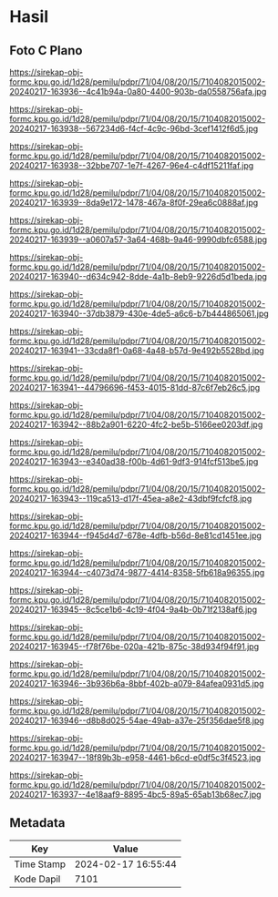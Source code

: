# Hasil

## Foto C Plano

https://sirekap-obj-formc.kpu.go.id/1d28/pemilu/pdpr/71/04/08/20/15/7104082015002-20240217-163936--4c41b94a-0a80-4400-903b-da0558756afa.jpg

https://sirekap-obj-formc.kpu.go.id/1d28/pemilu/pdpr/71/04/08/20/15/7104082015002-20240217-163938--567234d6-f4cf-4c9c-96bd-3cef1412f6d5.jpg

https://sirekap-obj-formc.kpu.go.id/1d28/pemilu/pdpr/71/04/08/20/15/7104082015002-20240217-163938--32bbe707-1e7f-4267-96e4-c4df15211faf.jpg

https://sirekap-obj-formc.kpu.go.id/1d28/pemilu/pdpr/71/04/08/20/15/7104082015002-20240217-163939--8da9e172-1478-467a-8f0f-29ea6c0888af.jpg

https://sirekap-obj-formc.kpu.go.id/1d28/pemilu/pdpr/71/04/08/20/15/7104082015002-20240217-163939--a0607a57-3a64-468b-9a46-9990dbfc6588.jpg

https://sirekap-obj-formc.kpu.go.id/1d28/pemilu/pdpr/71/04/08/20/15/7104082015002-20240217-163940--d634c942-8dde-4a1b-8eb9-9226d5d1beda.jpg

https://sirekap-obj-formc.kpu.go.id/1d28/pemilu/pdpr/71/04/08/20/15/7104082015002-20240217-163940--37db3879-430e-4de5-a6c6-b7b444865061.jpg

https://sirekap-obj-formc.kpu.go.id/1d28/pemilu/pdpr/71/04/08/20/15/7104082015002-20240217-163941--33cda8f1-0a68-4a48-b57d-9e492b5528bd.jpg

https://sirekap-obj-formc.kpu.go.id/1d28/pemilu/pdpr/71/04/08/20/15/7104082015002-20240217-163941--44796696-f453-4015-81dd-87c6f7eb26c5.jpg

https://sirekap-obj-formc.kpu.go.id/1d28/pemilu/pdpr/71/04/08/20/15/7104082015002-20240217-163942--88b2a901-6220-4fc2-be5b-5166ee0203df.jpg

https://sirekap-obj-formc.kpu.go.id/1d28/pemilu/pdpr/71/04/08/20/15/7104082015002-20240217-163943--e340ad38-f00b-4d61-9df3-914fcf513be5.jpg

https://sirekap-obj-formc.kpu.go.id/1d28/pemilu/pdpr/71/04/08/20/15/7104082015002-20240217-163943--119ca513-d17f-45ea-a8e2-43dbf9fcfcf8.jpg

https://sirekap-obj-formc.kpu.go.id/1d28/pemilu/pdpr/71/04/08/20/15/7104082015002-20240217-163944--f945d4d7-678e-4dfb-b56d-8e81cd1451ee.jpg

https://sirekap-obj-formc.kpu.go.id/1d28/pemilu/pdpr/71/04/08/20/15/7104082015002-20240217-163944--c4073d74-9877-4414-8358-5fb618a96355.jpg

https://sirekap-obj-formc.kpu.go.id/1d28/pemilu/pdpr/71/04/08/20/15/7104082015002-20240217-163945--8c5ce1b6-4c19-4f04-9a4b-0b71f2138af6.jpg

https://sirekap-obj-formc.kpu.go.id/1d28/pemilu/pdpr/71/04/08/20/15/7104082015002-20240217-163945--f78f76be-020a-421b-875c-38d934f94f91.jpg

https://sirekap-obj-formc.kpu.go.id/1d28/pemilu/pdpr/71/04/08/20/15/7104082015002-20240217-163946--3b936b6a-8bbf-402b-a079-84afea0931d5.jpg

https://sirekap-obj-formc.kpu.go.id/1d28/pemilu/pdpr/71/04/08/20/15/7104082015002-20240217-163946--d8b8d025-54ae-49ab-a37e-25f356dae5f8.jpg

https://sirekap-obj-formc.kpu.go.id/1d28/pemilu/pdpr/71/04/08/20/15/7104082015002-20240217-163947--18f89b3b-e958-4461-b6cd-e0df5c3f4523.jpg

https://sirekap-obj-formc.kpu.go.id/1d28/pemilu/pdpr/71/04/08/20/15/7104082015002-20240217-163937--4e18aaf9-8895-4bc5-89a5-65ab13b68ec7.jpg


## Metadata

| Key        | Value               |
| ---------- | ------------------- |
| Time Stamp | 2024-02-17 16:55:44 |
| Kode Dapil | 7101                |



